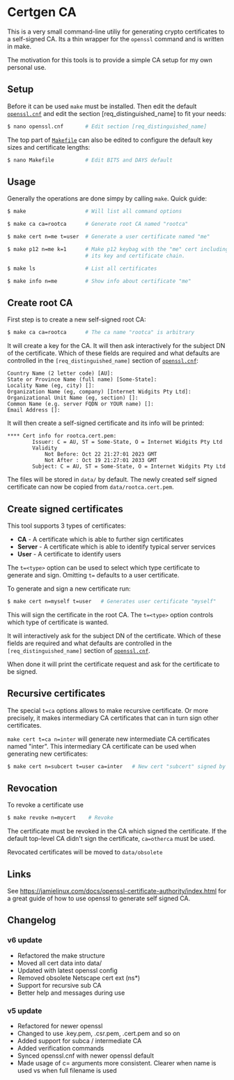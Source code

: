 # Certgen CA

This is a very small command-line utiliy for generating crypto certificates to
a self-signed CA. Its a thin wrapper for the `openssl` command and is written
in make.

The motivation for this tools is to provide a simple CA setup for my own
personal use.

## Setup

Before it can be used `make` must be installed. Then edit
the default [`openssl.cnf`](openssl.cnf) and edit the section
[req_distinguished_name] to fit your needs:

```sh
$ nano openssl.cnf       # Edit section [req_distinguished_name]
```

The top part of [`Makefile`](Makefile) can also be edited to configure
the default key sizes and certificate lengths:

```sh
$ nano Makefile          # Edit BITS and DAYS default
```

## Usage

Generally the operations are done simpy by calling `make`. Quick guide:

```sh
$ make                   # Will list all command options

$ make ca ca=rootca      # Generate root CA named "rootca"

$ make cert n=me t=user  # Generate a user certificate named "me"

$ make p12 n=me k=1      # Make p12 keybag with the "me" cert including
                         # its key and certificate chain.

$ make ls                # List all certificates

$ make info n=me         # Show info about certificate "me"
```

## Create root CA 

First step is to create a new self-signed root CA:

```sh
$ make ca ca=rootca      # The ca name "rootca" is arbitrary
```
It will create a key for the CA. It will then ask
interactively for the subject DN of the certificate. Which of these
fields are required and what defaults are controlled in the
`[req_distinguished_name]` section of [`openssl.cnf`](openssl.cnf):

```
Country Name (2 letter code) [AU]:
State or Province Name (full name) [Some-State]:
Locality Name (eg, city) []:
Organization Name (eg, company) [Internet Widgits Pty Ltd]:
Organizational Unit Name (eg, section) []:
Common Name (e.g. server FQDN or YOUR name) []:
Email Address []:
```

It will then create a self-signed certificate and its info will be printed:

```
**** Cert info for rootca.cert.pem:
        Issuer: C = AU, ST = Some-State, O = Internet Widgits Pty Ltd
        Validity
            Not Before: Oct 22 21:27:01 2023 GMT
            Not After : Oct 19 21:27:01 2033 GMT
        Subject: C = AU, ST = Some-State, O = Internet Widgits Pty Ltd
```

The files will be stored in `data/` by default. The newly created self
signed certificate can now be copied from `data/rootca.cert.pem`.


## Create signed certificates

This tool supports 3 types of certificates:

  * **CA** - A certificate which is able to further sign certificates
  * **Server** - A certificate which is able to identify typical server services
  * **User** - A certificate to identify users

The `t=<type>` option can be used to select which type certificate to generate
and sign. Omitting `t=` defaults to a user certificate.

To generate and sign a new certificate run:

```sh
$ make cert n=myself t=user   # Generates user certificate "myself"
```

This will sign the certificate in the root CA. The `t=<type>` option controls
which type of certificate is wanted.

It will interactively ask for the subject DN of the certificate. Which of these
fields are required and what defaults are controlled in the
`[req_distinguished_name]` section of [`openssl.cnf`](openssl.cnf).

When done it will print the certificate request and ask for the certificate to
be signed.


## Recursive certificates

The special `t=ca` options allows to make recursive certificate. Or more
precisely, it makes intermediary CA certificates that can in turn sign other
certificates.

`make cert t=ca n=inter` will generate new intermediate CA certificates named
"inter". This intermediary CA certificate can be used when generating new
certificates:

```sh
$ make cert n=subcert t=user ca=inter   # New cert "subcert" signed by "inter"
```


## Revocation

To revoke a certificate use

```sh
$ make revoke n=mycert    # Revoke
```

The certificate must be revoked in the CA which signed the certificate. If the
default top-level CA didn't sign the certificate, `ca=otherca` must be used.

Revocated certificates will be moved to `data/obsolete`


## Links

See https://jamielinux.com/docs/openssl-certificate-authority/index.html
for a great guide of how to use openssl to generate self signed CA.


## Changelog

### v6 update

* Refactored the make structure
* Moved all cert data into data/
* Updated with latest openssl config
* Removed obsolete Netscape cert ext (ns*)
* Support for recursive sub CA
* Better help and messages during use

### v5 update

* Refactored for newer openssl
* Changed to use .key.pem, .csr.pem, .cert.pem and so on
* Added support for subca / intermediate CA
* Added verification commands
* Synced openssl.cnf with newer openssl default
* Made usage of c= arguments more consistent. Clearer when name is used vs when
  full filename is used


